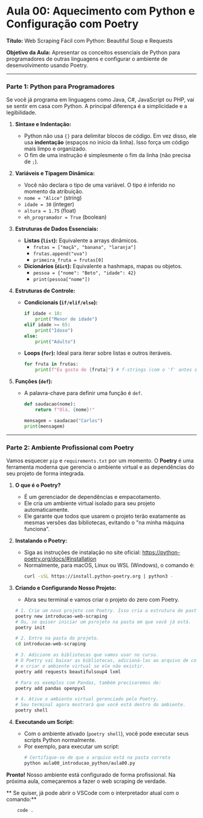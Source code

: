 # Aula 00: Aquecimento com Python e Configuração com Poetry

**Título:** Web Scraping Fácil com Python: Beautiful Soup e Requests

**Objetivo da Aula:** Apresentar os conceitos essenciais de Python para programadores de outras linguagens e configurar o ambiente de desenvolvimento usando Poetry.

---

### Parte 1: Python para Programadores

Se você já programa em linguagens como Java, C#, JavaScript ou PHP, vai se sentir em casa com Python. A principal diferença é a simplicidade e a legibilidade.

1.  **Sintaxe e Indentação:**
    -   Python não usa `{}` para delimitar blocos de código. Em vez disso, ele usa **indentação** (espaços no início da linha). Isso força um código mais limpo e organizado.
    -   O fim de uma instrução é simplesmente o fim da linha (não precisa de `;`).

2.  **Variáveis e Tipagem Dinâmica:**
    -   Você não declara o tipo de uma variável. O tipo é inferido no momento da atribuição.
    -   `nome = "Alice"` (string)
    -   `idade = 30` (integer)
    -   `altura = 1.75` (float)
    -   `eh_programador = True` (boolean)

3.  **Estruturas de Dados Essenciais:**
    -   **Listas (`list`):** Equivalente a arrays dinâmicos.
        -   `frutas = ["maçã", "banana", "laranja"]`
        -   `frutas.append("uva")`
        -   `primeira_fruta = frutas[0]`
    -   **Dicionários (`dict`):** Equivalente a hashmaps, mapas ou objetos.
        -   `pessoa = {"nome": "Beto", "idade": 42}`
        -   `print(pessoa["nome"])`

4.  **Estruturas de Controle:**
    -   **Condicionais (`if/elif/else`):**
        ```python
        if idade < 18:
            print("Menor de idade")
        elif idade >= 65:
            print("Idoso")
        else:
            print("Adulto")
        ```
    -   **Loops (`for`):** Ideal para iterar sobre listas e outros iteráveis.
        ```python
        for fruta in frutas:
            print(f"Eu gosto de {fruta}") # f-strings (com o 'f' antes da string) são ótimas para formatar!
        ```

5.  **Funções (`def`):**
    -   A palavra-chave para definir uma função é `def`.
        ```python
        def saudacao(nome):
            return f"Olá, {nome}!"

        mensagem = saudacao("Carlos")
        print(mensagem)
        ```

---

### Parte 2: Ambiente Profissional com Poetry 

Vamos esquecer `pip` e `requirements.txt` por um momento. O **Poetry** é uma ferramenta moderna que gerencia o ambiente virtual e as dependências do seu projeto de forma integrada.

1.  **O que é o Poetry?**
    -   É um gerenciador de dependências e empacotamento.
    -   Ele cria um ambiente virtual isolado para seu projeto automaticamente.
    -   Ele garante que todos que usarem o projeto terão exatamente as mesmas versões das bibliotecas, evitando o "na minha máquina funciona".

2.  **Instalando o Poetry:**
    -   Siga as instruções de instalação no site oficial: https://python-poetry.org/docs/#installation
    -   Normalmente, para macOS, Linux ou WSL (Windows), o comando é:
        ```bash
        curl -sSL https://install.python-poetry.org | python3 -
        ```

3.  **Criando e Configurando Nosso Projeto:**
    -   Abra seu terminal e vamos criar o projeto do zero com Poetry.

    ```bash
    # 1. Crie um novo projeto com Poetry. Isso cria a estrutura de pastas.
    poetry new introducao-web-scraping
    # Ou, se quiser iniciar um psrojeto na pasta em que você já está.
    poetry init	
    
    # 2. Entre na pasta do projeto.
    cd introducao-web-scraping

    # 3. Adicione as bibliotecas que vamos usar no curso.
    # O Poetry vai baixar as bibliotecas, adicioná-las ao arquivo de configuração (pyproject.toml)
    # e criar o ambiente virtual se ele não existir.
    poetry add requests beautifulsoup4 lxml
    
    # Para os exemplos com Pandas, também precisaremos de:
    poetry add pandas openpyxl
    
    # 4. Ative o ambiente virtual gerenciado pelo Poetry.
    # Seu terminal agora mostrará que você está dentro do ambiente.
    poetry shell
    ```

4.  **Executando um Script:**
    -   Com o ambiente ativado (`poetry shell`), você pode executar seus scripts Python normalmente.
    -   Por exemplo, para executar um script:
        ```bash
        # Certifique-se de que o arquivo está na pasta correta
        python aula00_introducao_python/aula00.py
        ```

**Pronto!** Nosso ambiente está configurado de forma profissional. Na próxima aula, começaremos a fazer o web scraping de verdade.

** Se quiser, já pode abrir o VSCode com o interpretador atual com o comando:** 
```bash
    code .
```